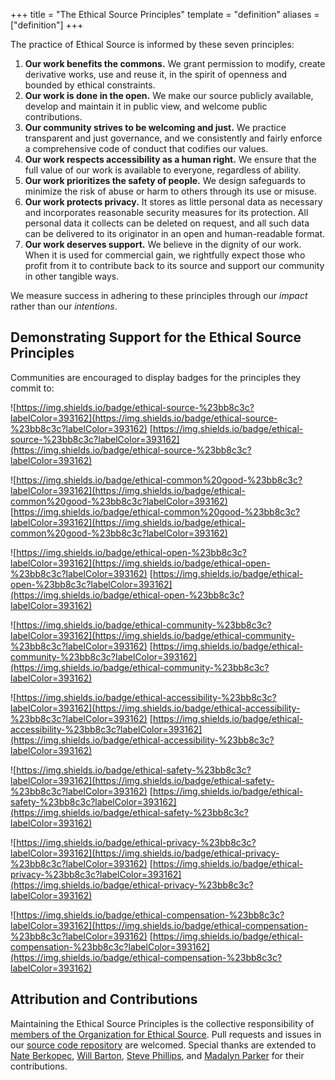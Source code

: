 +++
title = "The Ethical Source Principles"
template = "definition"
aliases = ["definition"]
+++

The practice of Ethical Source is informed by these seven principles:

1. **Our work benefits the commons.** We grant permission to modify, create derivative works, use and reuse it, in the spirit of openness and bounded by ethical constraints.
2. **Our work is done in the open.** We make our source publicly available, develop and maintain it in public view, and welcome public contributions.
3. **Our community strives to be welcoming and just.** We practice transparent and just governance, and we consistently and fairly enforce a comprehensive code of conduct that codifies our values.
4. **Our work respects accessibility as a human right.** We ensure that the full value of our work is available to everyone, regardless of ability.
5. **Our work prioritizes the safety of people.** We design safeguards to minimize the risk of abuse or harm to others through its use or misuse.
6. **Our work protects privacy.** It stores as little personal data as necessary and incorporates reasonable security measures for its protection. All personal data it collects can be deleted on request, and all such data can be delivered to its originator in an open and human-readable format.
7. **Our work deserves support.** We believe in the dignity of our work. When it is used for commercial gain, we rightfully expect those who profit from it to contribute back to its source and support our community in other tangible ways.

We measure success in adhering to these principles through our _impact_ rather than our _intentions_.

## Demonstrating Support for the Ethical Source Principles

Communities are encouraged to display badges for the principles they commit to:

![https://img.shields.io/badge/ethical-source-%23bb8c3c?labelColor=393162](https://img.shields.io/badge/ethical-source-%23bb8c3c?labelColor=393162) [https://img.shields.io/badge/ethical-source-%23bb8c3c?labelColor=393162](https://img.shields.io/badge/ethical-source-%23bb8c3c?labelColor=393162)

![https://img.shields.io/badge/ethical-common%20good-%23bb8c3c?labelColor=393162](https://img.shields.io/badge/ethical-common%20good-%23bb8c3c?labelColor=393162) [https://img.shields.io/badge/ethical-common%20good-%23bb8c3c?labelColor=393162](https://img.shields.io/badge/ethical-common%20good-%23bb8c3c?labelColor=393162)

![https://img.shields.io/badge/ethical-open-%23bb8c3c?labelColor=393162](https://img.shields.io/badge/ethical-open-%23bb8c3c?labelColor=393162) [https://img.shields.io/badge/ethical-open-%23bb8c3c?labelColor=393162](https://img.shields.io/badge/ethical-open-%23bb8c3c?labelColor=393162)

![https://img.shields.io/badge/ethical-community-%23bb8c3c?labelColor=393162](https://img.shields.io/badge/ethical-community-%23bb8c3c?labelColor=393162) [https://img.shields.io/badge/ethical-community-%23bb8c3c?labelColor=393162](https://img.shields.io/badge/ethical-community-%23bb8c3c?labelColor=393162)

![https://img.shields.io/badge/ethical-accessibility-%23bb8c3c?labelColor=393162](https://img.shields.io/badge/ethical-accessibility-%23bb8c3c?labelColor=393162) [https://img.shields.io/badge/ethical-accessibility-%23bb8c3c?labelColor=393162](https://img.shields.io/badge/ethical-accessibility-%23bb8c3c?labelColor=393162)

![https://img.shields.io/badge/ethical-safety-%23bb8c3c?labelColor=393162](https://img.shields.io/badge/ethical-safety-%23bb8c3c?labelColor=393162) [https://img.shields.io/badge/ethical-safety-%23bb8c3c?labelColor=393162](https://img.shields.io/badge/ethical-safety-%23bb8c3c?labelColor=393162)

![https://img.shields.io/badge/ethical-privacy-%23bb8c3c?labelColor=393162](https://img.shields.io/badge/ethical-privacy-%23bb8c3c?labelColor=393162) [https://img.shields.io/badge/ethical-privacy-%23bb8c3c?labelColor=393162](https://img.shields.io/badge/ethical-privacy-%23bb8c3c?labelColor=393162)

![https://img.shields.io/badge/ethical-compensation-%23bb8c3c?labelColor=393162](https://img.shields.io/badge/ethical-compensation-%23bb8c3c?labelColor=393162) [https://img.shields.io/badge/ethical-compensation-%23bb8c3c?labelColor=393162](https://img.shields.io/badge/ethical-compensation-%23bb8c3c?labelColor=393162)



## Attribution and Contributions
Maintaining the Ethical Source Principles is the collective responsibility of [members of the Organization for Ethical Source](/apply). Pull requests and issues in our [source code repository](https://github.com/ethicalSource/ethicalsource.dev) are welcomed. Special thanks are extended to [Nate Berkopec](https://nateberkopec.com), [Will Barton](https://github.com/willbarton/), [Steve Phillips](https://tryingtobeawesome.com), and [Madalyn Parker](https://twitter.com/madalynrose) for their contributions.
